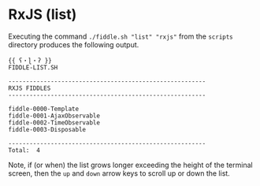 RxJS (list)
======

Executing the command `./fiddle.sh "list" "rxjs"` from the `scripts` directory produces the following output.

    {{ ʕ・ɭ・ʔ }}
    FIDDLE-LIST.SH
    
    --------------------------------------------------------
    RXJS FIDDLES
    --------------------------------------------------------
    
    fiddle-0000-Template
    fiddle-0001-AjaxObservable
    fiddle-0002-TimeObservable
    fiddle-0003-Disposable
    
    --------------------------------------------------------
    Total:  4
    

Note, if (or when) the list grows longer exceeding the height of the terminal screen, then the `up` and `down` arrow 
keys to scroll up or down the list. 
